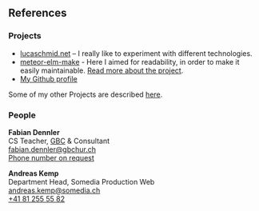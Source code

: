 ## References

### Projects

* [lucaschmid.net](https://github.com/Kriegslustig/lucaschmid.net) – I really like to experiment with different technologies.
* [meteor-elm-make](https://github.com/Kriegslustig/meteor-elm-make) - Here I aimed for readability, in order to make it easily maintainable. [Read more about the project](https://lucaschmid.net/projects#theelmmakemeteorpackage).
* [My Github profile](https://github.com/Kriegslustig)

Some of my other Projects are described [here](https://lucaschmid.net/projects).

### People

**Fabian Dennler**<br />
CS Teacher, [GBC](http://gbchur.ch/) & Consultant<br />
[fabian.dennler@gbchur.ch](mailto:fabian.dennler@gbchur.ch)<br />
[Phone number on request](mailto:root@lucaschmid.net)

**Andreas Kemp**<br />
Department Head, Somedia Production Web<br />
[andreas.kemp@somedia.ch](mailto:andreas.kemp@somedia.ch)<br />
[+41 81 255 55 82](tel:+41812555582)



